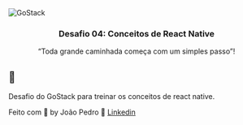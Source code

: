 <img alt="GoStack" src="https://storage.googleapis.com/golden-wind/bootcamp-gostack/header-desafios.png" />

<h3 align="center">
  Desafio 04: Conceitos de React Native
</h3>

<p align="center">“Toda grande caminhada começa com um simples passo”!</blockquote>

## :rocket:
Desafio do GoStack para treinar os conceitos de react native.


Feito com 💜 by João Pedro :rocket: [Linkedin](https://www.linkedin.com/in/jp-soares/)
